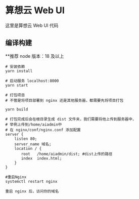 # 算想云 Web UI

这里是算想云 Web UI 代码

## 编译构建

\*\*推荐 node 版本：18 及以上

```
# 安装依赖
yarn install

# 启动服务 localhost:8000
yarn start

# 打包项目
# 不管是将项目部署到 nginx 还是其他服务器，都需要先将项目打包

yarn build

# 打包完成后会在根目录生成 dist 文件夹，我们需要将他上传到服务器中，
# 举例上传到/home/aiadmin中
# 在 nginx/conf/nginx.conf 添加配置
server {
    listen 80;
    server_name 域名;
    location / {
       root   /home/aiadmin/dist; #dist上传的路径
       index  index.html;
    }
}

#重启Nginx
systemctl restart nginx

重启 nginx 后，访问你的域名
```
